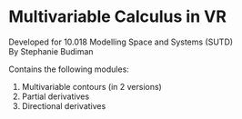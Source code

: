 # Multivariable Calculus in VR

Developed for 10.018 Modelling Space and Systems (SUTD)
<br> By Stephanie Budiman

Contains the following modules:
1. Multivariable contours (in 2 versions)
2. Partial derivatives
3. Directional derivatives


